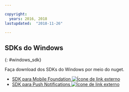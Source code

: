 ```yaml
---

copyright:
  years: 2016, 2018
lastupdated:  "2018-11-26"

---
```


##	SDKs do Windows
{: #windows_sdk}

Faça download dos SDKs do Windows por meio do nuget.

* [SDK para Mobile Foundation ![Ícone de link externo](../../icons/launch-glyph.svg "Ícone de link externo")](https://www.nuget.org/packages/IBM.MobileFirstPlatformFoundation/)
* [SDK para Push Notifications ![Ícone de link externo](../../icons/launch-glyph.svg "Ícone de link externo")](https://www.nuget.org/packages/IBM.MobileFirstPlatformFoundationPush/)


